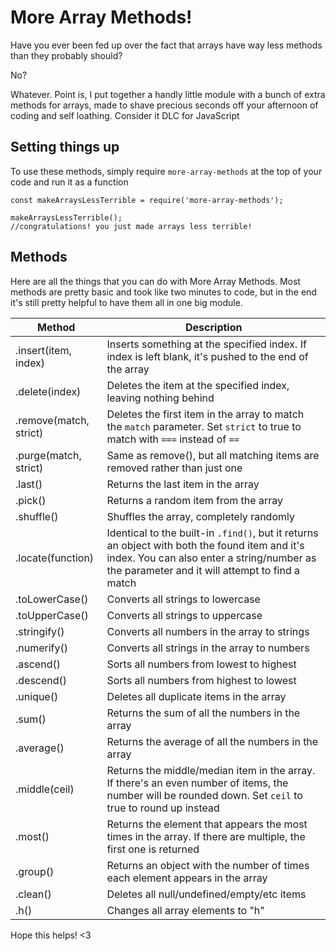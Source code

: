 ﻿
# More Array Methods!

Have you ever been fed up over the fact that arrays have way less methods than they probably should?

No?

Whatever. Point is, I put together a handly little module with a bunch of extra methods for arrays, made to shave precious seconds off your afternoon of coding and self loathing. Consider it DLC for JavaScript

## Setting things up
To use these methods, simply require `more-array-methods` at the top of your code and run it as a function

```
const makeArraysLessTerrible = require('more-array-methods');

makeArraysLessTerrible();
//congratulations! you just made arrays less terrible!
```

## Methods
Here are all the things that you can do with More Array Methods. Most methods are pretty basic and took like two minutes to code, but in the end it's still pretty helpful to have them all in one big module.

| Method | Description |
| --- | --- |
.insert(item, index) | Inserts something at the specified index. If index is left blank, it's pushed to the end of the array
.delete(index) | Deletes the item at the specified index, leaving nothing behind
.remove(match, strict) | Deletes the first item in the array to match the `match` parameter. Set `strict` to true to match with `===` instead of `==`
.purge(match, strict) | Same as remove(), but all matching items are removed rather than just one
.last() | Returns the last item in the array
.pick() | Returns a random item from the array
.shuffle() | Shuffles the array, completely randomly
.locate(function) | Identical to the built-in `.find()`, but it returns an object with both the found item and it's index. You can also enter a string/number as the parameter and it will attempt to find a match
.toLowerCase() | Converts all strings to lowercase
.toUpperCase() | Converts all strings to uppercase
.stringify() | Converts all numbers in the array to strings
.numerify() | Converts all strings in the array to numbers
.ascend() | Sorts all numbers from lowest to highest
.descend() | Sorts all numbers from highest to lowest
.unique() | Deletes all duplicate items in the array
.sum() | Returns the sum of all the numbers in the array
.average() | Returns the average of all the numbers in the array
.middle(ceil) | Returns the middle/median item in the array. If there's an even number of items, the number will be rounded down. Set `ceil` to true to round up instead
.most() | Returns the element that appears the most times in the array. If there are multiple, the first one is returned
.group() | Returns an object with the number of times each element appears in the array
.clean() | Deletes all null/undefined/empty/etc items
.h() | Changes all array elements to "h"



Hope this helps! <3